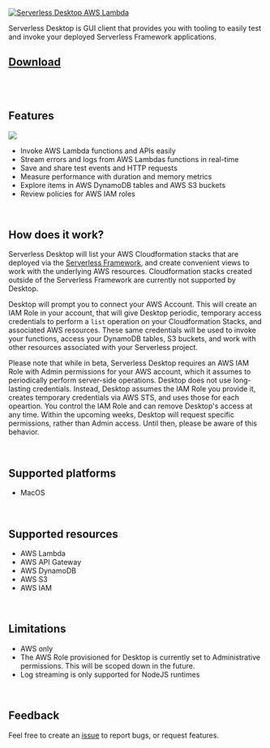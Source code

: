 [![Serverless Desktop AWS Lambda](https://raw.githubusercontent.com/serverless/desktop/main/resources/readme-serverless-desktop.png)](https://github.com/serverless/desktop/releases/latest)

Serverless Desktop is GUI client that provides you with tooling to easily test and invoke your deployed Serverless Framework applications.

## [Download](https://github.com/serverless/desktop/releases/latest)

<br />
<br />

## Features

![](https://raw.githubusercontent.com/serverless/desktop/main/resources/product-screenshot.png)

- Invoke AWS Lambda functions and APIs easily
- Stream errors and logs from AWS Lambdas functions in real-time
- Save and share test events and HTTP requests
- Measure performance with duration and memory metrics
- Explore items in AWS DynamoDB tables and AWS S3 buckets
- Review policies for AWS IAM roles

<br />

## How does it work?
Serverless Desktop will list your AWS Cloudformation stacks that are deployed via the [Serverless Framework](https://github.com/serverless/serverless), and create convenient views to work with the underlying AWS resources. Cloudformation stacks created outside of the Serverless Framework are currently not supported by Desktop.

Desktop will prompt you to connect your AWS Account. This will create an IAM Role in your account, that will give Desktop periodic, temporary access credentials to perform a `list` operation on your Cloudformation Stacks, and associated AWS resources. These same credentials will be used to invoke your functions, access your DynamoDB tables, S3 buckets, and work with other resources associated with your Serverless project.

Please note that while in beta, Serverless Desktop requires an AWS IAM Role with Admin permissions for your AWS account, which it assumes to periodically perform server-side operations.  Desktop does not use long-lasting credentials.  Instead, Desktop assumes the IAM Role you provide it, creates temporary credentials via AWS STS, and uses those for each opeartion.  You control the IAM Role and can remove Desktop's access at any time.  Within the upcoming weeks, Desktop will request specific permissions, rather than Admin access.  Until then, please be aware of this behavior.

<br />


## Supported platforms
- MacOS

<br />

## Supported resources
- AWS Lambda
- AWS API Gateway
- AWS DynamoDB
- AWS S3
- AWS IAM

<br />

## Limitations
- AWS only
- The AWS Role provisioned for Desktop is currently set to Administrative permissions. This will be scoped down in the future.
- Log streaming is only supported for NodeJS runtimes

<br />

## Feedback
Feel free to create an [issue](https://github.com/serverless/desktop/issues/new) to report bugs, or request features.
